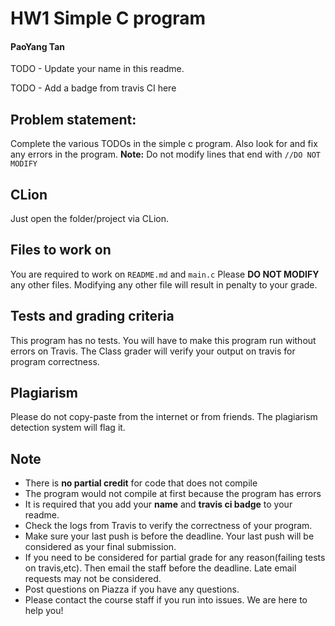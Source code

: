 # HW1 Simple C program
#### PaoYang Tan
TODO - Update your name in this readme.

TODO - Add a badge from travis CI here

## Problem statement:

Complete the various TODOs in the simple c program. Also look for and fix any errors in the program.
**Note:** Do not modify lines that end with `//DO NOT MODIFY`

## CLion
Just open the folder/project via CLion.

## Files to work on
You are required to work on `README.md` and `main.c`
Please **DO NOT MODIFY** any other files. Modifying any other file will result in penalty to your grade.

## Tests and grading criteria
This program has no tests. You will have to make this program run without errors on Travis. The Class grader will verify your output on travis for program correctness.

## Plagiarism
Please do not copy-paste from the internet or from friends. The plagiarism detection system will flag it.

## Note
* There is **no partial credit** for code that does not compile
* The program would not compile at first because the program has errors
* It is required that you add your **name** and **travis ci badge** to your readme.
* Check the logs from Travis to verify the correctness of your program.
* Make sure your last push is before the deadline. Your last push will be considered as your final submission.
* If you need to be considered for partial grade for any reason(failing tests on travis,etc). Then email the staff before the deadline. Late email requests may not be considered.
* Post questions on Piazza if you have any questions.
* Please contact the course staff if you run into issues. We are here to help you!

